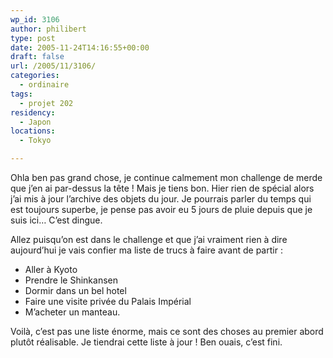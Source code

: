 ```yaml
---
wp_id: 3106
author: philibert
type: post
date: 2005-11-24T14:16:55+00:00
draft: false
url: /2005/11/3106/
categories:
  - ordinaire
tags:
  - projet 202
residency:
  - Japon
locations:
  - Tokyo

---
```

Ohla ben pas grand chose, je continue calmement mon challenge de merde que j&rsquo;en ai par-dessus la tête ! Mais je tiens bon. Hier rien de spécial alors j&rsquo;ai mis à jour l&rsquo;archive des objets du jour. Je pourrais parler du temps qui est toujours superbe, je pense pas avoir eu 5 jours de pluie depuis que je suis ici&#8230; C&rsquo;est dingue. 

Allez puisqu&rsquo;on est dans le challenge et que j&rsquo;ai vraiment rien à dire aujourd&rsquo;hui je vais confier ma liste de trucs à faire avant de partir :

  * Aller à Kyoto
  * Prendre le Shinkansen
  * Dormir dans un bel hotel
  * Faire une visite privée du Palais Impérial
  * M&rsquo;acheter un manteau.

Voilà, c&rsquo;est pas une liste énorme, mais ce sont des choses au premier abord plutôt réalisable. Je tiendrai cette liste à jour ! Ben ouais, c&rsquo;est fini.